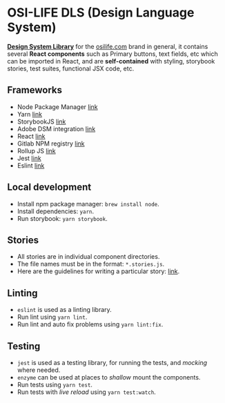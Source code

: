 # OSI-LIFE DLS (Design Language System)

[**Design System Library**](https://osi-dls.netlify.app/) for the [osilife.com](osilife.com) brand in general, it contains several **React components** such as Primary buttons, text fields, etc which can be imported in React, and are **self-contained** with styling, storybook stories, test suites, functional JSX code, etc.

## Frameworks

- Node Package Manager [link](https://www.npmjs.com/)
- Yarn [link](https://yarnpkg.com/)
- StorybookJS [link](https://storybook.js.org/)
- Adobe DSM integration [link](https://support.invisionapp.com/hc/en-us/articles/360028510211-Configuring-the-Storybook-DSM-Integration)
- React [link](https://reactjs.org/)
- Gitlab NPM registry [link](https://docs.gitlab.com/ee/user/packages/npm_registry/)
- Rollup JS [link](https://rollupjs.org/guide/en/)
- Jest [link](https://jestjs.io/)
- Eslint [link](https://eslint.org/)


## Local development

- Install npm package manager: `brew install node`.
- Install dependencies: `yarn`.
- Run storybook: `yarn storybook`.

## Stories

- All stories are in individual component directories.
- The file names must be in the format: `*.stories.js`.
- Here are the guidelines for writing a particular story: [link](https://storybook.js.org/docs/guides/guide-react/#step-4-write-your-stories).
<!-- 
## Widgets

- `widgets` are created under `src/widgets`
- they need to be added to `src/widgets/index.js` to be able to export them into the `/lib` folder
- to import them into another application `import { WIDGET_NAME } from "@dotcom/dls"` -->

## Linting

- `eslint` is used as a linting library.
- Run lint using `yarn lint`.
- Run lint and auto fix problems using `yarn lint:fix`.

## Testing

- `jest` is used as a testing library, for running the tests, and _mocking_ where needed.
- `enzyme` can be used at places to _shallow_ mount the components.
- Run tests using `yarn test`.
- Run tests with _live reload_ using `yarn test:watch`.

<!-- ## Versioning

- The NPM library is versioned using the `version` key in the `package.json` file.
- We use Semantic versioning, [link](https://semver.org/)
- **NOTE:** _Major_ and _Minor_ versions must be in sync with design.

## Building the NPM package

- Requires tagging the commit to prompt the Gitlab pipeline to build the NPM packages.
- The tag should be sumbitted as part of a push with other files. -->
<!-- 
## Deployment

- Relies on nginx config and assets in conf folder
- The default health endpoint is copied to both the health and dls/ready paths
- The DLS itself at the /dls path of the deployed site and is password protected with basic auth.

To stay out of the way of the unified CI pipeline, we have moved some stuff around:

- Don't use a 'config' folder. Call it conf.
- The ci is a local version of the global CI so we can override various jobs.
- As we ponder the multiple needs of the single ci file. Must make a real commit, tagging a skipped
- push won't do anything. -->
